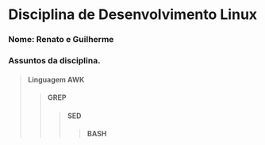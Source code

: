 # Disciplina de Desenvolvimento Linux

### Nome: Renato e Guilherme

### Assuntos da disciplina.
>#### Linguagem AWK
>>#### GREP
>>>#### SED
>>>>#### BASH
